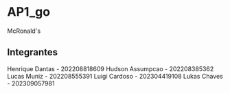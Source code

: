 # AP1_go
McRonald's

## Integrantes
Henrique Dantas - 202208818609
Hudson Assumpcao - 202208385362
Lucas Muniz - 202208555391
Luigi Cardoso - 202304419108
Lukas Chaves - 202309057981
